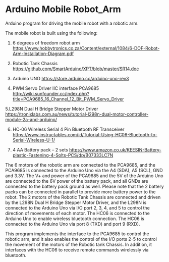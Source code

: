 # Arduino Mobile Robot_Arm
Arduino program for driving the mobile robot with a robotic arm.

The mobile robot is built using the following:
1. 6 degrees of freedom robot arm 
https://www.hobbytronics.co.za/Content/external/1084/6-DOF-Robot-Arm-Installation-Diagram.pdf

2. Robotic Tank Chassis 
https://github.com/SmartArduino/XPT/blob/master/SR14.doc

3. Arduino UNO 
https://store.arduino.cc/arduino-uno-rev3	

4. PWM Servo Driver IIC interface PCA9685
http://wiki.sunfounder.cc/index.php?title=PCA9685_16_Channel_12_Bit_PWM_Servo_Driver

5.L298N Dual H Bridge Stepper Motor Driver
https://tronixlabs.com.au/news/tutorial-l298n-dual-motor-controller-module-2a-and-arduino/

6. HC-06 Wireless Serial 4 Pin Bluetooth RF Transceiver 
https://www.instructables.com/id/Tutorial-Using-HC06-Bluetooth-to-Serial-Wireless-U-1/

7. 4 AA Battery pack – 2 sets
https://www.amazon.co.uk/KEESIN-Battery-plastic-Fastening-4-Solts-PCS/dp/B07333LC7N

The 6 motors of the robotic arm are connected to the PCA9685, and the PCA9685 is connected to the Arduino Uno via the A4 (SDA), A5 (SCL), GND and 3.3V. The V+ and power of the PCA9685 and the 5V of the Arduino Uno are connected to the 6V power of the battery pack, and all GNDs are connected to the battery pack ground as well.
Please note that the 2 battery packs can be connected in parallel to provide more battery power to the robot.
The 2 motors of the Robotic Tank Chassis are connected and driven by the L298N Dual H Bridge Stepper Motor Driver, and the L298N is connected to the Arduino Uno via I/O port 2, 3, 4, and 5 to control the direction of movements of each motor.
The HC06 is connected to the Arduino Uno to enable wireless bluetooth connection. The HC06 is connected to the Arduino Uno via port 8 (TXD) and port 9 (RXD).

This program implements the interface to the PCA9685 to control the robotic arm, and it also enables the control of the I/O ports 2-5 to control the movement of the motors of the Robotic tank Chassis. In addition, it interfaces with the HC06 to receive remote commands wirelessly via bluetooth. 
